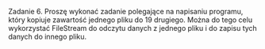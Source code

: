 Zadanie 6. Proszę wykonać zadanie polegające na napisaniu programu, który kopiuje zawartość jednego pliku do
19
drugiego. Można do tego celu wykorzystać FileStream do odczytu danych z jednego pliku i do zapisu tych danych do innego pliku.
